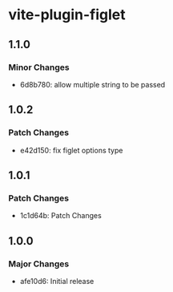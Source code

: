 # vite-plugin-figlet

## 1.1.0

### Minor Changes

- 6d8b780: allow multiple string to be passed

## 1.0.2

### Patch Changes

- e42d150: fix figlet options type

## 1.0.1

### Patch Changes

- 1c1d64b: Patch Changes

## 1.0.0

### Major Changes

- afe10d6: Initial release
